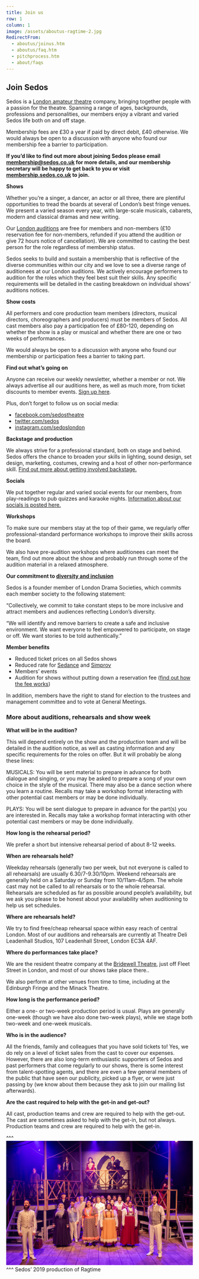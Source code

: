 ```yaml
---
title: Join us
row: 1
column: 1
image: /assets/aboutus-ragtime-2.jpg
RedirectFrom:
  - aboutus/joinus.htm
  - aboutus/faq.htm
  - pitchprocess.htm
  - about/faqs
---
```

## **Join Sedos**

Sedos is a [London amateur theatre](https://sedos.co.uk) company, bringing together people with a passion for the theatre. Spanning a range of ages, backgrounds, professions and personalities, our members enjoy a vibrant and varied Sedos life both on and off stage.

Membership fees are £30 a year if paid by direct debit, £40 otherwise. We would always be open to a discussion with anyone who found our membership fee a barrier to participation.

**If you’d like to find out more about joining Sedos please email [membership@sedos.co.uk](mailto:membership@sedos.co.uk) for more details, and our membership secretary will be happy to get back to you or visit [membership.sedos.co.uk](https://membership.sedos.co.uk) to join.**

**Shows**

Whether you’re a singer, a dancer, an actor or all three, there are plentiful opportunities to tread the boards at several of London’s best fringe venues. We present a varied season every year, with large-scale musicals, cabarets, modern and classical dramas and new writing.

Our [London auditions](https://sedos.co.uk/get-involved) are free for members and non-members (£10 reservation fee for non-members, refunded if you attend the audition or give 72 hours notice of cancellation). We are committed to casting the best person for the role regardless of membership status. 

Sedos seeks to build and sustain a membership that is reflective of the diverse communities within our city and we love to see a diverse range of auditionees at our London auditions. We actively encourage performers to audition for the roles which they feel best suit their skills. Any specific requirements will be detailed in the casting breakdown on individual shows’ auditions notices. 

**Show costs**

All performers and core production team members (directors, musical directors, choreographers and producers) must be members of Sedos. All cast members also pay a participation fee of £80-120, depending on whether the show is a play or musical and whether there are one or two weeks of performances.

We would always be open to a discussion with anyone who found our membership or participation fees a barrier to taking part.

**Find out what’s going on**

Anyone can receive our weekly newsletter, whether a member or not. We always advertise all our auditions here, as well as much more, from ticket discounts to member events. [Sign up here](https://mailchi.mp/sedos.co.uk/newsletter-sign-up).

Plus, don’t forget to follow us on social media:

* [facebook.com/sedostheatre](https://www.facebook.com/sedostheatre/)
* [twitter.com/sedos](https://twitter.com/sedos)
* [instagram.com/sedoslondon](https://www.instagram.com/sedoslondon/)

**Backstage and production**

We always strive for a professional standard, both on stage and behind. Sedos offers the chance to broaden your skills in lighting, sound design, set design, marketing, costumes, crewing and a host of other non-performance skill. [Find out more about getting involved backstage.](https://sedos.co.uk/backstage)

**Socials**

We put together regular and varied social events for our members, from play-readings to pub quizzes and karaoke nights. [Information about our socials is posted here.](https://sedos.co.uk/get-involved)

**Workshops**

To make sure our members stay at the top of their game, we regularly offer professional-standard performance workshops to improve their skills across the board.

We also have pre-audition workshops where auditionees can meet the team, find out more about the show and probably run through some of the audition material in a relaxed atmosphere.

**Our commitment to [diversity and inclusion](https://www.sedos.co.uk/about/diversity-and-inclusion)**

Sedos is a founder member of London Drama Societies, which commits each member society to the following statement:

“Collectively, we commit to take constant steps to be more inclusive and attract members and audiences reflecting London’s diversity.

“We will identify and remove barriers to create a safe and inclusive environment. We want everyone to feel empowered to participate, on stage or off. We want stories to be told authentically.”

**Member benefits**

* Reduced ticket prices on all Sedos shows
* Reduced rate for [Sedance](https://sedos.co.uk/regular-events/sedance) [](https://sedos.co.uk/regular-events/sedance)and [Simprov](https://www.sedos.co.uk/regular-events/simprov)
* Members’ events
* Audition for shows without putting down a reservation fee ([find out how the fee works](https://www.sedos.co.uk/get-involved))

In addition, members have the right to stand for election to the trustees and management committee and to vote at General Meetings.

### **More about auditions, rehearsals and show week**

**What will be in the audition?**

This will depend entirely on the show and the production team and will be detailed in the audition notice, as well as casting information and any specific requirements for the roles on offer. But it will probably be along these lines:

MUSICALS: You will be sent material to prepare in advance for both dialogue and singing, or you may be asked to prepare a song of your own choice in the style of the musical. There may also be a dance section where you learn a routine. Recalls may take a workshop format interacting with other potential cast members or may be done individually.

PLAYS: You will be sent dialogue to prepare in advance for the part(s) you are interested in. Recalls may take a workshop format interacting with other potential cast members or may be done individually.

**How long is the rehearsal period?**

We prefer a short but intensive rehearsal period of about 8-12 weeks.

**When are rehearsals held?**

Weekday rehearsals (generally two per week, but not everyone is called to all rehearsals) are usually 6.30/7-9.30/10pm. Weekend rehearsals are generally held on a Saturday or Sunday from 10/11am-4/5pm. The whole cast may not be called to all rehearsals or to the whole rehearsal. Rehearsals are scheduled as far as possible around people’s availability, but we ask you please to be honest about your availability when auditioning to help us set schedules.

**Where are rehearsals held?**

We try to find free/cheap rehearsal space within easy reach of central London. Most of our auditions and rehearsals are currently at Theatre Deli Leadenhall Studios, 107 Leadenhall Street, London EC3A 4AF.

**Where do performances take place?**

We are the resident theatre company at the [Bridewell Theatre](https://sedos.co.uk/venues/bridewell), just off Fleet Street in London, and most of our shows take place there..

We also perform at other venues from time to time, including at the Edinburgh Fringe and the Minack Theatre.

**How long is the performance period?**

Either a one- or two-week production period is usual. Plays are generally one-week (though we have also done two-week plays), while we stage both two-week and one-week musicals.

**Who is in the audience?**

All the friends, family and colleagues that you have sold tickets to! Yes, we do rely on a level of ticket sales from the cast to cover our expenses. However, there are also long-term enthusiastic supporters of Sedos and past performers that come regularly to our shows, there is some interest from talent-spotting agents, and there are even a few general members of the public that have seen our publicity, picked up a flyer, or were just passing by (we know about them because they ask to join our mailing list afterwards).

**Are the cast required to help with the get-in and get-out?**

All cast, production teams and crew are required to help with the get-out. The cast are sometimes asked to help with the get-in, but not always. Production teams and crew are required to help with the get-in.

^^^
![Sedos’ 2019 production of Ragtime](/assets/49121272153_64e8315ba0_k.jpg)
^^^ Sedos’ 2019 production of Ragtime